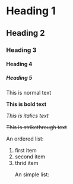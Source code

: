 # Heading 1
## Heading 2
### Heading 3
#### Heading 4
##### Heading 5 
This is normal text

**This is bold text**

*This is italics text*

~~This is strikethrough text~~

An ordered list:
<ol>
<li>first item</li>
 <li>second item</li>
<li>thrid item</li> 

An simple list:
<ul>
</ul>

